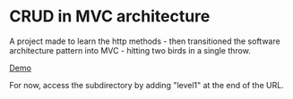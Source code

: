 # CRUD in MVC architecture
A project made to learn the http methods - then transitioned the software architecture pattern into MVC - hitting two birds in a single throw.

[Demo](https://busy-plum-boa-wig.cyclic.app/)

For now, access the subdirectory by adding "level1" at the end of the URL.
